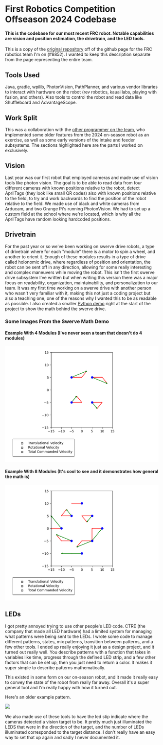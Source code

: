 # First Robotics Competition Offseason 2024 Codebase

#### This is the codebase for our most recent FRC robot. Notable capabilities are vision and position estimation, the drivetrain, and the LED tools.

This is a copy of the [original repository](https://github.com/Drew-Robotics/offseason-2024) off of the github page for the FRC robotics team I'm on (#8852). I wanted to keep this description separate from the page representing the entire team.

## Tools Used

Java, gradle, wpilib, PhotonVision, PathPlanner, and various vendor libraries to interact with hardware on the robot (rev robotics, kauai labs, playing with fusion, and others).
Also tools to control the robot and read data like Shuffleboard and AdvantageScope.

## Work Split

This was a collaboration with the [other programmer on the team](https://github.com/Pickles888), who implemented some older features from the 2024 on-season robot as an exercise, as well as some early versions of the intake and feeder subsystems. The sections highlighted here are the parts I worked on exclusively.

## Vision

Last year was our first robot that employed cameras and made use of vision tools like photon vision. The goal is to be able to read data from four different cameras with known positions relative to the robot, detect AprilTags (they look like small QR codes) also with known positions relative to the field, to try and work backwards to find the position of the robot relative to the field. We made use of black and white cameras from Arducam, and two Orange Pi's running PhotonVision. We had to set up a custom field at the school where we're located, which is why all the AprilTags have random looking hardcoded positions.

## Drivetrain

For the past year or so we've been working on swerve drive robots, a type of drivetrain where for each "module" there is a motor to spin a wheel, and another to orient it. Enough of these modules results in a type of drive called holonomic drive, where regardless of position and orientation, the robot can be sent off in any direction, allowing for some really interesting and complex maneuvers while moving the robot. This isn't the first swerve drive subsystem I've written but when writing this version there was a major focus on readability, organization, maintainability, and personalization to our team. It was my first time working on a swerve drive with another person who wasn't very familiar with it, making this not just a coding project but also a teaching one, one of the reasons why I wanted this to be as readable as possible. I also created a smaller [Python demo](https://github.com/njbizzle/SwerveDriveDemo) right at the start of the project to show the math behind the swerve drive.

### Some Images From the Swerve Math Demo

#### Example With 4 Modules (I've never seen a team that doesn't do 4 modules)
<img src="pictures/Figure_1.png">

#### Example With 8 Modules (It's cool to see and it demonstrates how general the math is)
<img src="pictures/Figure_3.png">

## LEDs

I got pretty annoyed trying to use other people's LED code. CTRE (the company that made all LED hardware) had a limited system for managing what patterns were being sent to the LEDs. I wrote some code to manage different patterns, states, mix patterns, transition between patterns, and a few other tools. I ended up really enjoying it just as a design project, and it turned out really well. You describe patterns with a function that takes in variables like time, progress through the defined LED strip, and a few other factors that can be set up, then you just need to return a color. It makes it super simple to describe patterns mathematically.

This existed in some form on our on-season robot, and it made it really easy to convey the state of the robot from really far away. Overall it's a super general tool and I'm really happy with how it turned out.

Here's an older example pattern.

[![](https://img.youtube.com/vi/YQFC4AxMUEw/0.jpg)](https://www.youtube.com/watch?v=YQFC4AxMUEw)

We also made use of these tools to have the led stip indicate where the cameras detected a vision target to be. It pretty much just illuminated the LEDS that were in the direction of the target, and the number of LEDs illuminated corresponded to the target distance. I don't really have an easy way to set that up again and sadly I never documented it.
